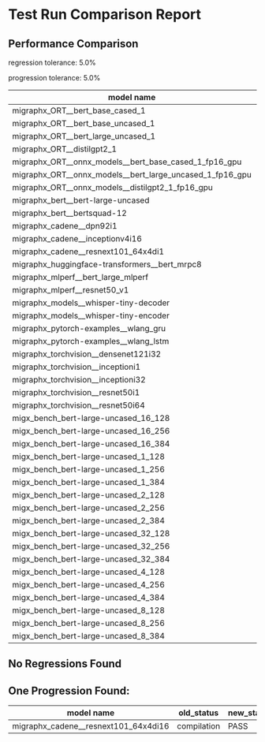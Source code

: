 # Test Run Comparison Report

## Performance Comparison

regression tolerance: 5.0%

progression tolerance: 5.0%

|model name|exit_status|analysis|old_time_ms|new_time_ms|change_ms|percent_change|
|---|---|---|---|---|---|---|
|migraphx_ORT__bert_base_cased_1|PASS|progression|227.5444|85.5296|-142.0149|-62.41%|
|migraphx_ORT__bert_base_uncased_1|PASS|progression|98.161|83.7223|-14.4387|-14.71%|
|migraphx_ORT__bert_large_uncased_1|PASS|progression|290.8358|252.164|-38.6718|-13.3%|
|migraphx_ORT__distilgpt2_1|PASS|within tol|31.218|32.4818|1.2637|4.05%|
|migraphx_ORT__onnx_models__bert_base_cased_1_fp16_gpu|Numerics|regression|84.2295|90.8356|6.6061|7.84%|
|migraphx_ORT__onnx_models__bert_large_uncased_1_fp16_gpu|Numerics|regression|244.7424|264.5608|19.8183|8.1%|
|migraphx_ORT__onnx_models__distilgpt2_1_fp16_gpu|Numerics|within tol|39.3337|39.5206|0.1869|0.48%|
|migraphx_bert__bert-large-uncased|PASS|within tol|378.1868|388.4222|10.2354|2.71%|
|migraphx_bert__bertsquad-12|PASS|within tol|85.8549|86.3987|0.5438|0.63%|
|migraphx_cadene__dpn92i1|PASS|progression|188.911|176.8261|-12.0849|-6.4%|
|migraphx_cadene__inceptionv4i16|PASS|progression|6198.4661|5694.3707|-504.0953|-8.13%|
|migraphx_cadene__resnext101_64x4di1|PASS|within tol|333.9066|338.7006|4.794|1.44%|
|migraphx_huggingface-transformers__bert_mrpc8|PASS|regression|387.2015|417.9246|30.7231|7.93%|
|migraphx_mlperf__bert_large_mlperf|Numerics|regression|513.1036|1094.3903|581.2867|113.29%|
|migraphx_mlperf__resnet50_v1|PASS|progression|101.2473|90.6974|-10.5499|-10.42%|
|migraphx_models__whisper-tiny-decoder|PASS|regression|32.2273|35.4059|3.1786|9.86%|
|migraphx_models__whisper-tiny-encoder|Numerics|regression|184.9955|245.8018|60.8063|32.87%|
|migraphx_pytorch-examples__wlang_gru|PASS|regression|96.8867|351.4709|254.5843|262.76%|
|migraphx_pytorch-examples__wlang_lstm|PASS|regression|39.3625|42.1359|2.7734|7.05%|
|migraphx_torchvision__densenet121i32|PASS|regression|1375.1098|1482.5379|107.4281|7.81%|
|migraphx_torchvision__inceptioni1|PASS|regression|192.1643|204.4806|12.3163|6.41%|
|migraphx_torchvision__inceptioni32|PASS|within tol|6112.0461|6169.1417|57.0956|0.93%|
|migraphx_torchvision__resnet50i1|PASS|within tol|96.3448|95.6871|-0.6578|-0.68%|
|migraphx_torchvision__resnet50i64|PASS|within tol|5351.1651|5402.1001|50.935|0.95%|
|migx_bench_bert-large-uncased_16_128|PASS|within tol|2565.2835|2641.7931|76.5096|2.98%|
|migx_bench_bert-large-uncased_16_256|PASS|within tol|4086.0913|4129.7429|43.6516|1.07%|
|migx_bench_bert-large-uncased_16_384|Numerics|within tol|5724.1897|5915.2185|191.0288|3.34%|
|migx_bench_bert-large-uncased_1_128|PASS|within tol|160.011|166.1411|6.1301|3.83%|
|migx_bench_bert-large-uncased_1_256|PASS|within tol|264.3755|272.3764|8.0009|3.03%|
|migx_bench_bert-large-uncased_1_384|PASS|progression|406.6593|380.9218|-25.7375|-6.33%|
|migx_bench_bert-large-uncased_2_128|PASS|progression|428.4633|399.8579|-28.6053|-6.68%|
|migx_bench_bert-large-uncased_2_256|PASS|within tol|598.4349|621.3137|22.8788|3.82%|
|migx_bench_bert-large-uncased_2_384|PASS|within tol|812.715|819.1289|6.4139|0.79%|
|migx_bench_bert-large-uncased_32_128|PASS|within tol|4976.4198|5128.2701|151.8503|3.05%|
|migx_bench_bert-large-uncased_32_256|PASS|within tol|8165.1504|8155.7454|-9.405|-0.12%|
|migx_bench_bert-large-uncased_32_384|Numerics|regression|11393.5426|12663.8393|1270.2966|11.15%|
|migx_bench_bert-large-uncased_4_128|PASS|within tol|709.7419|716.6984|6.9565|0.98%|
|migx_bench_bert-large-uncased_4_256|PASS|regression|1113.305|1186.952|73.647|6.62%|
|migx_bench_bert-large-uncased_4_384|PASS|within tol|1508.9547|1544.1271|35.1725|2.33%|
|migx_bench_bert-large-uncased_8_128|PASS|regression|1331.4213|1749.6355|418.2142|31.41%|
|migx_bench_bert-large-uncased_8_256|PASS|within tol|2084.3553|2070.4688|-13.8865|-0.67%|
|migx_bench_bert-large-uncased_8_384|PASS|within tol|3000.7303|3107.452|106.7217|3.56%|

## No Regressions Found

## One Progression Found:

|model name|old_status|new_status|
|---|---|---|
|migraphx_cadene__resnext101_64x4di16|compilation|PASS|

